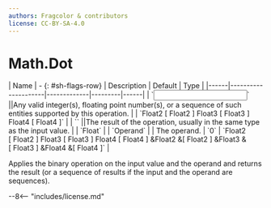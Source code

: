 ```yaml
---
authors: Fragcolor & contributors
license: CC-BY-SA-4.0
---
```



# Math.Dot

<div class="sh-parameters" markdown="1">
| Name | - {: #sh-flags-row} | Description | Default | Type |
|------|---------------------|-------------|---------|------|
| `<input>` ||Any valid integer(s), floating point number(s), or a sequence of such entities supported by this operation. | | `Float2 [ Float2 ] Float3 [ Float3 ] Float4 [ Float4 ]` |
| `<output>` ||The result of the operation, usually in the same type as the input value. | | `Float` |
| `Operand` |  | The operand. | `0` | `Float2 [ Float2 ] Float3 [ Float3 ] Float4 [ Float4 ] &Float2 &[ Float2 ] &Float3 &[ Float3 ] &Float4 &[ Float4 ]` |

</div>

Applies the binary operation on the input value and the operand and returns the result (or a sequence of results if the input and the operand are sequences).

--8<-- "includes/license.md"
